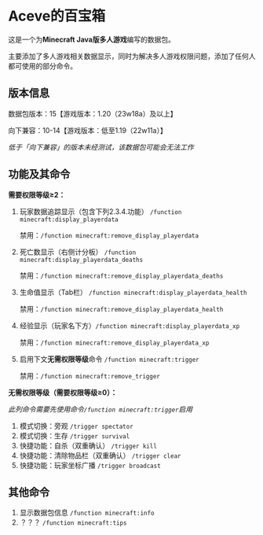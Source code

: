 # Aceve的百宝箱

这是一个为**Minecraft Java版多人游戏**编写的数据包。

主要添加了多人游戏相关数据显示，同时为解决多人游戏权限问题，添加了任何人都可使用的部分命令。

## 版本信息
数据包版本：15【游戏版本：1.20（23w18a）及以上】

向下兼容：10-14【游戏版本：低至1.19（22w11a）】

*低于「向下兼容」的版本未经测试，该数据包可能会无法工作*

## 功能及其命令

**需要权限等级≥2：**

1. 玩家数据追踪显示（包含下列2.3.4.功能） `/function minecraft:display_playerdata`

   禁用：`/function minecraft:remove_display_playerdata`

1. 死亡数显示（右侧计分板） `/function minecraft:display_playerdata_deaths`

   禁用：`/function minecraft:remove_display_playerdata_deaths`

1. 生命值显示（Tab栏） `/function minecraft:display_playerdata_health`

   禁用：`/function minecraft:remove_display_playerdata_health`

1. 经验显示（玩家名下方）`/function minecraft:display_playerdata_xp`

   禁用：`/function minecraft:remove_display_playerdata_xp`

1. 启用下文**无需权限等级**命令 `/function minecraft:trigger`

   禁用：`/function minecraft:remove_trigger`

**无需权限等级（需要权限等级≥0）：**

*此列命令需要先使用命令`/function minecraft:trigger`启用*

1. 模式切换：旁观 `/trigger spectator`
1. 模式切换：生存 `/trigger survival`
1. 快捷功能：自杀（双重确认） `/trigger kill`
1. 快捷功能：清除物品栏（双重确认） `/trigger clear`
1. 快捷功能：玩家坐标广播 `/trigger broadcast`

## 其他命令

1. 显示数据包信息 `/function minecraft:info`
2. ？？？ `/function minecraft:tips`
